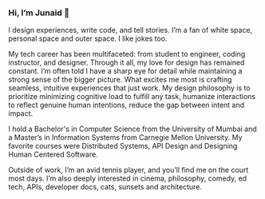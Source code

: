 ### Hi, I’m Junaid 👋 

I design experiences, write code, and tell stories. I’m a fan of white space, personal space and outer space. I like jokes too.

My tech career has been multifaceted: from student to engineer, coding instructor, and designer. Through it all, my love for design has remained constant. I’m often told I have a sharp eye for detail while maintaining a strong sense of the bigger picture. What excites me most is crafting seamless, intuitive experiences that just work. My design philosophy is to prioritize minimizing cognitive load to fulfill any task, humanize interactions to reflect genuine human intentions, reduce the gap between intent and impact.

I hold a Bachelor's in Computer Science from the University of Mumbai and a Master’s in Information Systems from Carnegie Mellon University. My favorite courses were Distributed Systems, API Design and Designing Human Centered Software.

Outside of work, I’m an avid tennis player, and you’ll find me on the court most days. I’m also deeply interested in cinema, philosophy, comedy, ed tech, APIs, developer docs, cats, sunsets and architecture.

<!---
junaiddodhia/junaiddodhia is a ✨ special ✨ repository because its `README.md` (this file) appears on your GitHub profile.
You can click the Preview link to take a look at your changes.
--->
